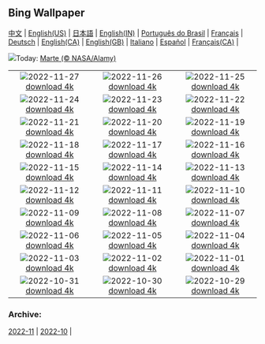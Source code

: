 ## Bing Wallpaper
[中文](README.md) |                     [English(US)](en-US.md) |                     [日本語](ja-JP.md) |                     [English(IN)](en-IN.md) |                     [Português do Brasil](pt-BR.md) |                     [Français](fr-FR.md) |                     [Deutsch](de-DE.md) |                     [English(CA)](en-CA.md) |                     [English(GB)](en-GB.md) |                     [Italiano](it-IT.md) |                     [Español](es-ES.md) |                     [Français(CA)](fr-CA.md) |                    

![](https://www.bing.com/th?id=OHR.RedPlanetDay_ES-ES0023754121_UHD.jpg&w=1000)Today: [Marte (© NASA/Alamy)](https://www.bing.com/th?id=OHR.RedPlanetDay_ES-ES0023754121_UHD.jpg)

|      |      |      |
| :----: | :----: | :----: |
|![](https://www.bing.com/th?id=OHR.Cecropia_ES-ES8842288620_UHD.jpg&pid=hp&w=384&h=216&rs=1&c=4)2022-11-27 [download 4k](https://www.bing.com/th?id=OHR.Cecropia_ES-ES8842288620_UHD.jpg)|![](https://www.bing.com/th?id=OHR.OliveTreeDay_ES-ES5521438262_UHD.jpg&pid=hp&w=384&h=216&rs=1&c=4)2022-11-26 [download 4k](https://www.bing.com/th?id=OHR.OliveTreeDay_ES-ES5521438262_UHD.jpg)|![](https://www.bing.com/th?id=OHR.TurenneSunrise_ES-ES3486905470_UHD.jpg&pid=hp&w=384&h=216&rs=1&c=4)2022-11-25 [download 4k](https://www.bing.com/th?id=OHR.TurenneSunrise_ES-ES3486905470_UHD.jpg)|
|![](https://www.bing.com/th?id=OHR.AschauChiemgau_ES-ES1671852882_UHD.jpg&pid=hp&w=384&h=216&rs=1&c=4)2022-11-24 [download 4k](https://www.bing.com/th?id=OHR.AschauChiemgau_ES-ES1671852882_UHD.jpg)|![](https://www.bing.com/th?id=OHR.HelianthusAnnuus_ES-ES0415542919_UHD.jpg&pid=hp&w=384&h=216&rs=1&c=4)2022-11-23 [download 4k](https://www.bing.com/th?id=OHR.HelianthusAnnuus_ES-ES0415542919_UHD.jpg)|![](https://www.bing.com/th?id=OHR.Waterleidingduinen_ES-ES9087093399_UHD.jpg&pid=hp&w=384&h=216&rs=1&c=4)2022-11-22 [download 4k](https://www.bing.com/th?id=OHR.Waterleidingduinen_ES-ES9087093399_UHD.jpg)|
|![](https://www.bing.com/th?id=OHR.FIFA2022_ES-ES2169980032_UHD.jpg&pid=hp&w=384&h=216&rs=1&c=4)2022-11-21 [download 4k](https://www.bing.com/th?id=OHR.FIFA2022_ES-ES2169980032_UHD.jpg)|![](https://www.bing.com/th?id=OHR.LandartPainting_ES-ES3040827938_UHD.jpg&pid=hp&w=384&h=216&rs=1&c=4)2022-11-20 [download 4k](https://www.bing.com/th?id=OHR.LandartPainting_ES-ES3040827938_UHD.jpg)|![](https://www.bing.com/th?id=OHR.LaughingOwl_ES-ES4713581569_UHD.jpg&pid=hp&w=384&h=216&rs=1&c=4)2022-11-19 [download 4k](https://www.bing.com/th?id=OHR.LaughingOwl_ES-ES4713581569_UHD.jpg)|
|![](https://www.bing.com/th?id=OHR.IslamicArt_ES-ES0275917441_UHD.jpg&pid=hp&w=384&h=216&rs=1&c=4)2022-11-18 [download 4k](https://www.bing.com/th?id=OHR.IslamicArt_ES-ES0275917441_UHD.jpg)|![](https://www.bing.com/th?id=OHR.McKenzieRiverTrail_ES-ES7180438865_UHD.jpg&pid=hp&w=384&h=216&rs=1&c=4)2022-11-17 [download 4k](https://www.bing.com/th?id=OHR.McKenzieRiverTrail_ES-ES7180438865_UHD.jpg)|![](https://www.bing.com/th?id=OHR.Unesco50_ES-ES6867342316_UHD.jpg&pid=hp&w=384&h=216&rs=1&c=4)2022-11-16 [download 4k](https://www.bing.com/th?id=OHR.Unesco50_ES-ES6867342316_UHD.jpg)|
|![](https://www.bing.com/th?id=OHR.LontraCanadensis_ES-ES6701727095_UHD.jpg&pid=hp&w=384&h=216&rs=1&c=4)2022-11-15 [download 4k](https://www.bing.com/th?id=OHR.LontraCanadensis_ES-ES6701727095_UHD.jpg)|![](https://www.bing.com/th?id=OHR.SanGiovanni_ES-ES6538773208_UHD.jpg&pid=hp&w=384&h=216&rs=1&c=4)2022-11-14 [download 4k](https://www.bing.com/th?id=OHR.SanGiovanni_ES-ES6538773208_UHD.jpg)|![](https://www.bing.com/th?id=OHR.SevilleCourtyard_ES-ES5929392335_UHD.jpg&pid=hp&w=384&h=216&rs=1&c=4)2022-11-13 [download 4k](https://www.bing.com/th?id=OHR.SevilleCourtyard_ES-ES5929392335_UHD.jpg)|
|![](https://www.bing.com/th?id=OHR.HainesEagle_ES-ES5791734070_UHD.jpg&pid=hp&w=384&h=216&rs=1&c=4)2022-11-12 [download 4k](https://www.bing.com/th?id=OHR.HainesEagle_ES-ES5791734070_UHD.jpg)|![](https://www.bing.com/th?id=OHR.EsskastanieD_ES-ES7556753610_UHD.jpg&pid=hp&w=384&h=216&rs=1&c=4)2022-11-11 [download 4k](https://www.bing.com/th?id=OHR.EsskastanieD_ES-ES7556753610_UHD.jpg)|![](https://www.bing.com/th?id=OHR.BadLightning_ES-ES5423123691_UHD.jpg&pid=hp&w=384&h=216&rs=1&c=4)2022-11-10 [download 4k](https://www.bing.com/th?id=OHR.BadLightning_ES-ES5423123691_UHD.jpg)|
|![](https://www.bing.com/th?id=OHR.HedgehogNest_ES-ES5176501837_UHD.jpg&pid=hp&w=384&h=216&rs=1&c=4)2022-11-09 [download 4k](https://www.bing.com/th?id=OHR.HedgehogNest_ES-ES5176501837_UHD.jpg)|![](https://www.bing.com/th?id=OHR.YiPeng_ES-ES5003418699_UHD.jpg&pid=hp&w=384&h=216&rs=1&c=4)2022-11-08 [download 4k](https://www.bing.com/th?id=OHR.YiPeng_ES-ES5003418699_UHD.jpg)|![](https://www.bing.com/th?id=OHR.CrestedButteEclispe_ES-ES4838672429_UHD.jpg&pid=hp&w=384&h=216&rs=1&c=4)2022-11-07 [download 4k](https://www.bing.com/th?id=OHR.CrestedButteEclispe_ES-ES4838672429_UHD.jpg)|
|![](https://www.bing.com/th?id=OHR.MarathonSunday_ES-ES4523931233_UHD.jpg&pid=hp&w=384&h=216&rs=1&c=4)2022-11-06 [download 4k](https://www.bing.com/th?id=OHR.MarathonSunday_ES-ES4523931233_UHD.jpg)|![](https://www.bing.com/th?id=OHR.Trossachs_ES-ES3779043674_UHD.jpg&pid=hp&w=384&h=216&rs=1&c=4)2022-11-05 [download 4k](https://www.bing.com/th?id=OHR.Trossachs_ES-ES3779043674_UHD.jpg)|![](https://www.bing.com/th?id=OHR.Deities_ES-ES3449987964_UHD.jpg&pid=hp&w=384&h=216&rs=1&c=4)2022-11-04 [download 4k](https://www.bing.com/th?id=OHR.Deities_ES-ES3449987964_UHD.jpg)|
|![](https://www.bing.com/th?id=OHR.AmboseliBioshere_ES-ES1740488065_UHD.jpg&pid=hp&w=384&h=216&rs=1&c=4)2022-11-03 [download 4k](https://www.bing.com/th?id=OHR.AmboseliBioshere_ES-ES1740488065_UHD.jpg)|![](https://www.bing.com/th?id=OHR.TeaPlantationsMunnar_ES-ES0386919468_UHD.jpg&pid=hp&w=384&h=216&rs=1&c=4)2022-11-02 [download 4k](https://www.bing.com/th?id=OHR.TeaPlantationsMunnar_ES-ES0386919468_UHD.jpg)|![](https://www.bing.com/th?id=OHR.Calacas_ES-ES0332786536_UHD.jpg&pid=hp&w=384&h=216&rs=1&c=4)2022-11-01 [download 4k](https://www.bing.com/th?id=OHR.Calacas_ES-ES0332786536_UHD.jpg)|
|![](https://www.bing.com/th?id=OHR.WychwoodForest_ES-ES0246979359_UHD.jpg&pid=hp&w=384&h=216&rs=1&c=4)2022-10-31 [download 4k](https://www.bing.com/th?id=OHR.WychwoodForest_ES-ES0246979359_UHD.jpg)|![](https://www.bing.com/th?id=OHR.SealRiver_ES-ES0198633436_UHD.jpg&pid=hp&w=384&h=216&rs=1&c=4)2022-10-30 [download 4k](https://www.bing.com/th?id=OHR.SealRiver_ES-ES0198633436_UHD.jpg)|![](https://www.bing.com/th?id=OHR.Reddeersunrise_ES-ES8598978493_UHD.jpg&pid=hp&w=384&h=216&rs=1&c=4)2022-10-29 [download 4k](https://www.bing.com/th?id=OHR.Reddeersunrise_ES-ES8598978493_UHD.jpg)|


### Archive:
[2022-11](archive/es-ES/202211/README.md) | [2022-10](archive/es-ES/202210/README.md) | 